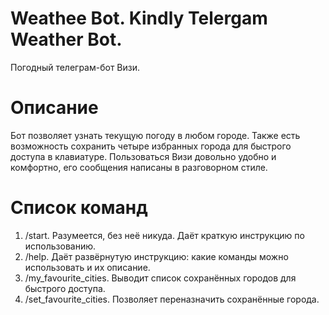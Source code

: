 # Weathee Bot. Kindly Telergam Weather Bot.
Погодный телеграм-бот Визи.

# Описание
Бот позволяет узнать текущую погоду в любом городе. Также есть возможность сохранить четыре избранных города для быстрого доступа в клавиатуре. Пользоваться Визи довольно удобно и комфортно, его сообщения написаны в разговорном стиле.

# Список команд
1. /start. Разумеется, без неё никуда. Даёт краткую инструкцию по использованию.
2. /help. Даёт развёрнутую инструкцию: какие команды можно использовать и их описание.
3. /my_favourite_cities. Выводит список сохранённых городов для быстрого доступа.
4. /set_favourite_cities. Позволяет переназначить сохранённые города.
